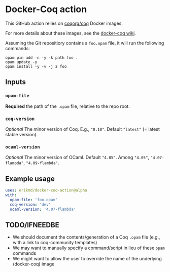 # Docker-Coq action

This GitHub action relies on
[coqorg/coq](https://hub.docker.com/r/coqorg/coq/) Docker images.

For more details about these images, see the
[docker-coq wiki](https://github.com/coq-community/docker-coq/wiki).

Assuming the Git repositiory contains a `foo.opam` file, it will run
the following commands:

```
opam pin add -n -y -k path foo .
opam update -y
opam install -y -v -j 2 foo
```

## Inputs

### `opam-file`

**Required** the path of the `.opam` file, relative to the repo root.

### `coq-version`

*Optional* The minor version of Coq. E.g., `"8.10"`. Default
`"latest"` (= latest stable version).

### `ocaml-version`

*Optional* The minor version of OCaml. Default `"4.05"`. Among
`"4.05"`, `"4.07-flambda"`, `"4.09-flambda"`.

## Example usage

```yaml
uses: erikmd/docker-coq-action@alpha
with:
  opam-file: 'foo.opam'
  coq-version: 'dev'
  ocaml-version: '4.07-flambda'
```

## TODO/IFNEEDBE

* We should document the contents/generation of a Coq `.opam` file
  (e.g., with a link to coq-community templates)
* We may want to manually specify a command/script in lieu of these
  `opam` commands
* We might want to allow the user to override the name of the
  underlying (docker-coq) image
